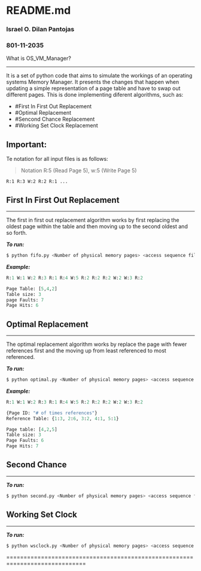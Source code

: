 # README.md
### Israel O. Dilan Pantojas
### 801-11-2035

What is OS_VM_Manager?
______________________

It is a set of python code that aims to simulate the workings of an operating systems 
Memory Manager. It presents the changes that happen when updating a simple 
representation of a page table and have to swap out different pages. This is done 
implementing diferent algorithms, such as:
  + #First In First Out Replacement
  + #Optimal Replacement
  + #Sencond Chance Replacement
  + #Working Set Clock Replacement

Important:
----------

Te notation for all input files is as follows:
> Notation R:5 (Read Page 5), w:5 (Write Page 5)

`R:1 R:3 W:2 R:2 R:1 ...`

## First In First Out Replacement
----------------------------------------------------------------------------

The first in first out replacement algorithm works by first replacing the 
oldest page within the table and then moving up to the second oldest and so 
forth.

**_To run:_**
```sh 
$ python fifo.py <Number of physical memory pages> <access sequence file>
```

**_Example:_**
```python
R:1 W:1 W:2 R:3 R:1 R:4 W:5 R:2 R:2 R:2 W:2 W:3 R:2

Page Table: [5,4,2]
Table size: 3
page Faults: 7
Page Hits: 6
```

## Optimal Replacement
----------------------------------------------------------------------------

The optimal replacement algorithm works by replace the page with fewer 
references first and the moving up from least referenced to most referenced.

**_To run:_**
```sh 
$ python optimal.py <Number of physical memory pages> <access sequence file>
```

**_Example:_**
```python
R:1 W:1 W:2 R:3 R:1 R:4 W:5 R:2 R:2 R:2 W:2 W:3 R:2

{Page ID: "# of times references"}
Reference Table: {1:3, 2:6, 3:2, 4:1, 5:1}

Page table: [4,2,5]
Table size: 3
Page Faults: 6
Page Hits: 7
```

## Second Chance 
----------------------------------------------------------------------------

**_To run:_**
```sh
$ python second.py <Number of physical memory pages> <access sequence file>
```

## Working Set Clock
----------------------------------------------------------------------------

**_To run:_**
```sh
$ python wsclock.py <Number of physical memory pages> <access sequence file>
```

=============================================================================